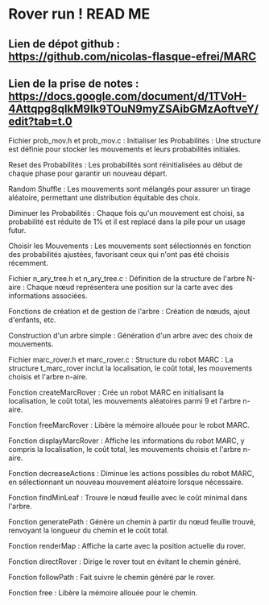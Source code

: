 # Rover run ! READ ME

## Lien de dépot github : https://github.com/nicolas-flasque-efrei/MARC

## Lien de la prise de notes : https://docs.google.com/document/d/1TVoH-4Attqpg8qIkM9Ik9TOuN9myZSAibGMzAoftveY/edit?tab=t.0

Fichier prob_mov.h et prob_mov.c :
Initialiser les Probabilités :
Une structure est définie pour stocker les mouvements et leurs probabilités initiales.

Reset des Probabilités :
Les probabilités sont réinitialisées au début de chaque phase pour garantir un nouveau départ.

Random Shuffle :
Les mouvements sont mélangés pour assurer un tirage aléatoire, permettant une distribution équitable des choix.

Diminuer les Probabilités :
Chaque fois qu'un mouvement est choisi, sa probabilité est réduite de 1% et il est replacé dans la pile pour un usage futur.

Choisir les Mouvements :
Les mouvements sont sélectionnés en fonction des probabilités ajustées, favorisant ceux qui n'ont pas été choisis récemment.

Fichier n_ary_tree.h et n_ary_tree.c :
Définition de la structure de l'arbre N-aire :
Chaque nœud représentera une position sur la carte avec des informations associées.

Fonctions de création et de gestion de l'arbre :
Création de nœuds, ajout d'enfants, etc.

Construction d'un arbre simple :
Génération d'un arbre avec des choix de mouvements.

Fichier marc_rover.h et marc_rover.c :
Structure du robot MARC :
La structure t_marc_rover inclut la localisation, le coût total, les mouvements choisis et l'arbre n-aire.

Fonction createMarcRover :
Crée un robot MARC en initialisant la localisation, le coût total, les mouvements aléatoires parmi 9 et l'arbre n-aire.

Fonction freeMarcRover :
Libère la mémoire allouée pour le robot MARC.

Fonction displayMarcRover :
Affiche les informations du robot MARC, y compris la localisation, le coût total, les mouvements choisis et l'arbre n-aire.

Fonction decreaseActions :
Diminue les actions possibles du robot MARC, en sélectionnant un nouveau mouvement aléatoire lorsque nécessaire.

Fonction findMinLeaf :
Trouve le nœud feuille avec le coût minimal dans l'arbre.

Fonction generatePath :
Génère un chemin à partir du nœud feuille trouvé, renvoyant la longueur du chemin et le coût total.

Fonction renderMap :
Affiche la carte avec la position actuelle du rover.

Fonction directRover :
Dirige le rover tout en évitant le chemin généré.

Fonction followPath :
Fait suivre le chemin généré par le rover.

Fonction free :
Libère la mémoire allouée pour le chemin.
